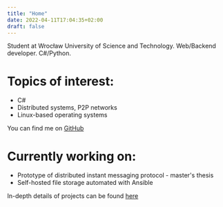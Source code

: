 ```yaml
---
title: "Home"
date: 2022-04-11T17:04:35+02:00
draft: false
---
```


Student at Wrocław University of Science and Technology. Web/Backend developer. C#/Python.

# Topics of interest:
* C#
* Distributed systems, P2P networks
* Linux-based operating systems

You can find me on [GitHub](https://github.com/piotrek-k/)

# Currently working on:
* Prototype of distributed instant messaging protocol - master's thesis
* Self-hosted file storage automated with Ansible

In-depth details of projects can be found [here](./projects)

